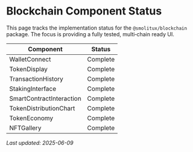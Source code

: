 # Blockchain Component Status

This page tracks the implementation status for the `@smolitux/blockchain` package. The focus is providing a fully tested, multi‑chain ready UI.

| Component | Status |
|-----------|--------|
| WalletConnect | Complete |
| TokenDisplay | Complete |
| TransactionHistory | Complete |
| StakingInterface | Complete |
| SmartContractInteraction | Complete |
| TokenDistributionChart | Complete |
| TokenEconomy | Complete |
| NFTGallery | Complete |

*Last updated: 2025-06-09*
